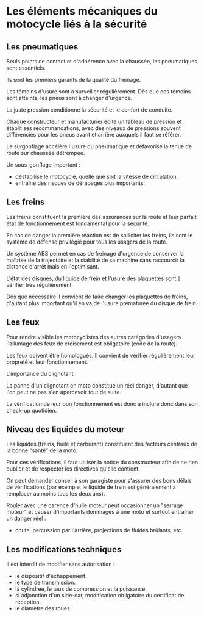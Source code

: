 # Les éléments mécaniques du motocycle liés à la sécurité

## Les pneumatiques

Seuls points de contact et d'adhérence avec la chaussée, les pneumatiques sont essentiels.

Ils sont les premiers garants de la qualité du freinage.

Les témoins d'usure sont à surveiller régulièrement. Dès que ces témoins sont atteints, les pneus sont à changer d'urgence.

La juste pression conditionne la sécurité et le confort de conduite.

Chaque constructeur et manufacturier édite un tableau de pression et établit ses recommandations, avec des niveaux de pressions souvent différenciés pour les pneus avant et arrière auxquels il faut se référer.

Le surgonflage accélère l'usure du pneumatique et défavorise la tenue de route sur chaussée détrempée.

Un sous-gonflage important :

- déstabilise le motocycle, quelle que soit la vitesse de circulation.
- entraîne des risques de dérapages plus importants.

## Les freins

Les freins constituent la première des assurances sur la route et leur parfait état de fonctionnement est fondamental pour la sécurité.

En cas de danger la première réaction est de solliciter les freins, ils sont le système de défense privilégié pour tous les usagers de la route.

Un système ABS permet en cas de freinage d'urgence de conserver la maîtrise de la trajectoire et la stabilité de sa machine sans raccourcir la distance d'arrêt mais en l'optimisant.

L'état des disques, du liquide de frein et l'usure des plaquettes sont à vérifier très régulièrement.

Dès que nécessaire il convient de faire changer les plaquettes de freins, d'autant plus important qu'il en va de l'usure prématurée du disque de frein.

## Les feux

Pour rendre visible les motocyclistes des autres catégories d'usagers l'allumage des feux de croisement est obligatoire (code de la route).

Les feux doivent être homologués. Il convient de vérifier régulièrement leur propreté et leur fonctionnement.

L'importance du clignotant :

La panne d'un clignotant en moto constitue un réel danger, d'autant que l'on peut ne pas s'en apercevoir tout de suite.

La vérification de leur bon fonctionnement est donc à inclure donc dans son check-up quotidien.

## Niveau des liquides du moteur

Les liquides (freins, huile et carburant) constituent des facteurs centraux de la bonne "santé" de la moto.

Pour ces vérifications, il faut utiliser la notice du constructeur afin de ne rien oublier et de respecter les directives qu'elle contient.

On peut demander conseil à son garagiste pour s'assurer des bons délais de vérifications (par exemple, le liquide de frein est généralement à remplacer au moins tous les deux ans).

Rouler avec une carence d'huile moteur peut occasionner un "serrage moteur" et causer d'importants dommages à une moto et surtout entraîner un danger réel :

- chute, percussion par l'arrière, projections de fluides brûlants, etc.

## Les modifications techniques

Il est interdit de modifier sans autorisation :

- le dispositif d'échappement.
- le type de transmission.
- la cylindrée, le taux de compression et la puissance.
- si adjonction d'un side-car, modification obligatoire du certificat de réception.
- le diamètre des roues.
